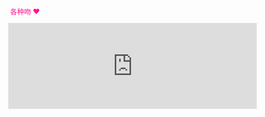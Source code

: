 <p style="color: deeppink;">&nbsp;各种吻 ❤</p>

<iframe allow="autoplay *; encrypted-media *; fullscreen *; clipboard-write"
    frameborder="0"
    height="175"
    style="width:100%;max-width:660px;overflow:hidden;background:transparent;"
    sandbox="allow-forms allow-popups allow-same-origin allow-scripts allow-storage-access-by-user-activation allow-top-navigation-by-user-activation"
    src="https://embed.music.apple.com/cn/album/%E3%81%A1%E3%82%85-%E5%A4%9A%E6%A7%98%E6%80%A7/1652455778?i=1652455879">
</iframe>